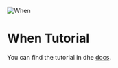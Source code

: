 ![When](http://when-documentation.readthedocs.org/en/latest/_static/when-command.png)


# When Tutorial

You can find the tutorial in dhe [docs](http://when-documentation.readthedocs.org/en/latest/tutorial.html).
